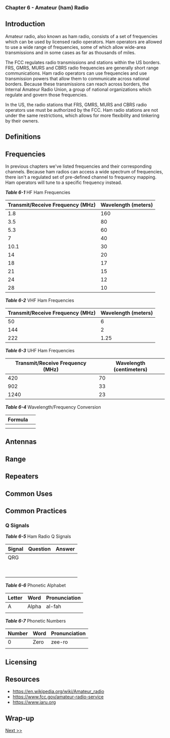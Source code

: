### Chapter 6 - Amateur (ham) Radio

## Introduction

Amateur radio, also known as ham radio, consists of a set of frequencies which can be used by licensed radio operators. Ham operators are allowed to use a wide range of frequencies, some of which allow wide-area transmissions and in some cases as far as thousands of miles.

The FCC regulates radio transmissions and stations within the US borders. FRS, GMRS, MURS and CBRS radio frequencies are generally short range communications. Ham radio operators can use frequencies and use transmission powers that allow them to communicate across national borders. Because these transmissions can reach across borders, the Internal Amateur Radio Union, a group of national organizations which regulate and govern those frequencies.

In the US, the radio stations that FRS, GMRS, MURS and CBRS radio operators use must be authorized by the FCC. Ham radio stations are not under the same restrictions, which allows for more flexibility and tinkering by their owners.

## Definitions
## Frequencies

In previous chapters we've listed frequencies and their corresponding channels. Because ham radios can access a wide spectrum of frequencies, there isn't a regulated set of pre-defined channel to frequency mapping. Ham operators will tune to a specific frequency instead.

_**Table 6-1**_ HF Ham Frequencies

| Transmit/Receive Frequency (MHz) | Wavelength (meters) |
|---|---|
| 1.8 | 160 |
| 3.5 | 80 |
| 5.3 | 60 |
| 7 | 40 |
| 10.1 | 30 |
| 14 | 20 |
| 18 | 17 |
| 21 | 15 |
| 24 | 12 |
| 28 | 10 |

_**Table 6-2**_ VHF Ham Frequencies

| Transmit/Receive Frequency (MHz) | Wavelength (meters) |
|---|---|
| 50 | 6 |
| 144 | 2 |
| 222 | 1.25 |

_**Table 6-3**_ UHF Ham Frequencies

| Transmit/Receive Frequency (MHz) | Wavelength (centimeters) |
|---|---|
| 420 | 70 |
| 902 | 33 |
| 1240 | 23 |

_**Table 6-4**_ Wavelength/Frequency Conversion

| Formula |  |
|---|---|
|  |  |
|  |  |

## Antennas
## Range
## Repeaters
## Common Uses
## Common Practices

### Q Signals

_**Table 6-5**_ Ham Radio Q Signals

| Signal | Question | Answer |
|---|---|---|
| QRG |  |  |
|  |  |  |
|  |  |  |
|  |  |  |
|  |  |  |
|  |  |  |
|  |  |  |
|  |  |  |
|  |  |  |

_**Table 6-6**_ Phonetic Alphabet

| Letter | Word | Pronunciation |
|---|---|---|
| A | Alpha | al-fah |
|  |  |  |

_**Table 6-7**_ Phonetic Numbers

| Number | Word | Pronunciation |
|---|---|---|
| 0 | Zero | zee-ro |
|  |  |  |

## Licensing
## Resources

* https://en.wikipedia.org/wiki/Amateur_radio
* https://www.fcc.gov/amateur-radio-service
* https://www.iaru.org

## Wrap-up

[Next >>](080-chapter-07.md)
